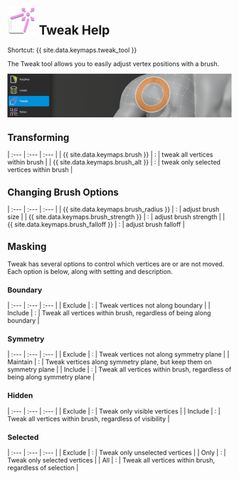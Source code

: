 # ![](tweak-icon.png) Tweak Help

Shortcut: {{ site.data.keymaps.tweak_tool }}


The Tweak tool allows you to easily adjust vertex positions with a brush.

![](help_tweak.png)

## Transforming

  
| :--- | :--- | :--- |
| {{ site.data.keymaps.brush }}          | : | tweak all vertices within brush |
| {{ site.data.keymaps.brush_alt }}      | : | tweak only selected vertices within brush |

## Changing Brush Options

  
| :--- | :--- | :--- |
| {{ site.data.keymaps.brush_radius }}   | : | adjust brush size |
| {{ site.data.keymaps.brush_strength }} | : | adjust brush strength |
| {{ site.data.keymaps.brush_falloff }}  | : | adjust brush falloff |

## Masking

Tweak has several options to control which vertices are or are not moved.
Each option is below, along with setting and description.

### Boundary

  
| :--- | :--- | :--- |
| Exclude  | : | Tweak vertices not along boundary |
| Include  | : | Tweak all vertices within brush, regardless of being along boundary |

### Symmetry

  
| :--- | :--- | :--- |
| Exclude  | : | Tweak vertices not along symmetry plane |
| Maintain | : | Tweak vertices along symmetry plane, but keep them on symmetry plane |
| Include  | : | Tweak all vertices within brush, regardless of being along symmetry plane |

### Hidden

  
| :--- | :--- | :--- |
| Exclude  | : | Tweak only visible vertices |
| Include  | : | Tweak all vertices within brush, regardless of visibility |

### Selected

  
| :--- | :--- | :--- |
| Exclude  | : | Tweak only unselected vertices |
| Only     | : | Tweak only selected vertices |
| All      | : | Tweak all vertices within brush, regardless of selection |